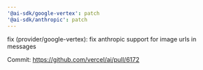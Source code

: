 ```yaml
---
'@ai-sdk/google-vertex': patch
'@ai-sdk/anthropic': patch
---
```


fix (provider/google-vertex): fix anthropic support for image urls in messages

Commit: https://github.com/vercel/ai/pull/6172
